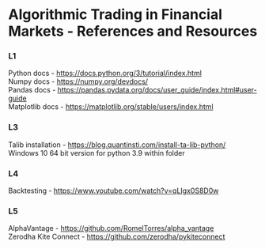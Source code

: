 # Algorithmic Trading in Financial Markets - References and Resources
### L1
Python docs - https://docs.python.org/3/tutorial/index.html <br />
Numpy docs - https://numpy.org/devdocs/ <br />
Pandas docs - https://pandas.pydata.org/docs/user_guide/index.html#user-guide <br />
Matplotlib docs - https://matplotlib.org/stable/users/index.html <br />

### L3
Talib installation - https://blog.quantinsti.com/install-ta-lib-python/ <br />
Windows 10 64 bit version for python 3.9 within folder <br />

### L4
Backtesting - https://www.youtube.com/watch?v=qLIgx0S8D0w <br />

### L5
AlphaVantage - https://github.com/RomelTorres/alpha_vantage <br />
Zerodha Kite Connect - https://github.com/zerodha/pykiteconnect <br />
